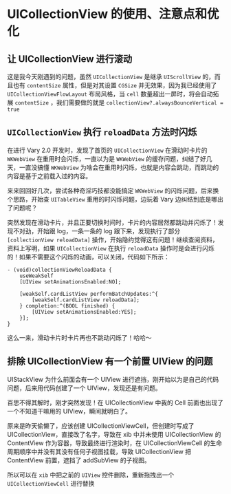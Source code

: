 # UICollectionView 的使用、注意点和优化

## 让 UICollectionView 进行滚动
这是我今天刚遇到的问题，虽然 `UICollectionView` 是继承 `UIScrollView` 的，而且也有 `contentSize` 属性，但是对其设置 `CGSize` 并无效果，因为我已经使用了 `UICollectionViewFlowLayout` 布局风格，当 `cell` 数量超出一屏时，将会自动拓展 `contentSize` ，我们需要做的就是 `collectionView?.alwaysBounceVertical = true` 

## `UICollectionView` 执行 `reloadData` 方法时闪烁
在进行 Vary 2.0 开发时，发现了首页的 `UICollectionView` 在滑动时卡片的 `WKWebView` 在重用时会闪烁，一直以为是 `WKWebView` 的缓存问题，纠结了好几天，一直没搞懂 `WKWebView` 为啥会在重用时闪烁，也就是内容会跳动，而跳动的内容是基于之前载入过的内容。

来来回回好几次，尝试各种奇淫巧技都没能搞定 `WKWebView` 的闪烁问题，后来换个思路，开始查 `UITableView` 重用的时闪烁问题，边玩着 Vary 边纠结到底是哪出了问题呢？

突然发现在滑动卡片，并且正要切换时间时，卡片的内容居然都跳动并闪烁了！发现不对劲，开始跟 log，一条一条的 log 跟下来，发现执行了部分 `[collectionView reloadData]` 操作，开始隐约觉得这有问题！继续查阅资料，资料上写明，如果 `UICollectionView` 在执行 `reloadData` 操作时是会进行闪烁的！如果不需要这个闪烁的动画，可以关闭，代码如下所示：

```Objc
- (void)collectionViewReloadData {
    useWeakSelf
    [UIView setAnimationsEnabled:NO];
    
    [weakSelf.cardListView performBatchUpdates:^{
        [weakSelf.cardListView reloadData];
    } completion:^(BOOL finished) {
        [UIView setAnimationsEnabled:YES];
    }];
}
```

这么一来，滑动卡片时卡片再也不跳动闪烁了！哈哈～

## 排除 UICollectionView 有一个前置 UIView 的问题
UIStackView 为什么前面会有一个 UIView 进行遮挡，刚开始以为是自己的代码问题，后来用代码创建了一个 UIView，发现还是有问题。

百思不得其解时，刚才突然发现！在 UICollectionView 中我的 Cell 前面也出现了一个不知道干嘛用的 UIView，瞬间就明白了。

原来是昨天偷懒了，应该创建 UICollectionViewCell，但创建时写成了 UICollectionView，直接改了名字，导致在 xib 中并未使用 UICollectionView 的 ContentView 作为容器，导致最终进行渲染时，在 UICollectionViewCell 的生命周期顺序中并没有其没有任何子视图挂载，导致 UICollectionView 把 ContentView 前置，遮挡了 addSubView 的子视图。

所以可以在 `xib` 中把之前的 `UIView` 控件删除，重新拖拽出一个 `UICollectionViewCell` 进行替换